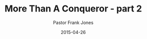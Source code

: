 ---
lunr: "true"
title: "More Than A Conqueror - part 2"
author: "Pastor Frank Jones"
postDate: "04-26-2015"
date: 2015-04-26
category: "sermons"
slug: "2015/04/ffc_04262015"
icon: microphone
audioLink: "ffc_04262015"
tags: [conqueror]
mp3: "ffc_04262015/04262015.mp3"
ogg: "ffc_04262015/04262015.ogg"
linkurl: "https://archive.org/download/ffc_04262015/ffc_04262015_files.xml"
ipath: "https://archive.org/download/ffc_04262015/04262015.mp3"
layout: sermon.html
---